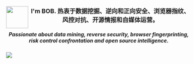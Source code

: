 <div align="center">
  <img align="left" width="60" src="https://static.spiderapi.cn/itbob/images/other/back_to_top.png">

  ### I'm BOB. 热衷于数据挖掘、逆向和正向安全、浏览器指纹、风控对抗、开源情报和自媒体运营。
  ##### Passionate about data mining, reverse security, browser fingerprinting, risk control confrontation and open source intelligence.
</div>
<img src="https://imgur.com/rilHVxA.png"/>
